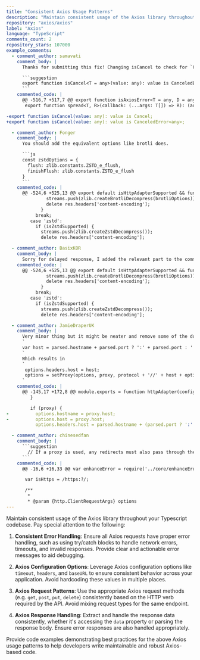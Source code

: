 ```yaml
---
title: "Consistent Axios Usage Patterns"
description: "Maintain consistent usage of the Axios library throughout your Typescript codebase. Pay special attention to consistent error handling, Axios configuration options, Axios request patterns, and Axios response handling."
repository: "axios/axios"
label: "Axios"
language: "TypeScript"
comments_count: 2
repository_stars: 107000
example_comments:
  - comment_author: samavati
    comment_body: |
      Thanks for submitting this fix! Changing isCancel to check for `CanceledError<any>` makes sense. However, I think we can improve the typings further by making `isCancel` generic:

      ```suggestion
      export function isCancel<T = any>(value: any): value is CanceledError<T>;
      ```
    commented_code: |
      @@ -516,7 +517,7 @@ export function isAxiosError<T = any, D = any>(payload: any): payload is AxiosError
       export function spread<T, R>(callback: (...args: T[]) => R): (array: T[]) => R;

-export function isCancel(value: any): value is Cancel;
+export function isCancel(value: any): value is CanceledError<any>;

  - comment_author: Fonger
    comment_body: |
      You should add the equivalent options like brotli does.

      ```js
      const zstdOptions = {
        flush: zlib.constants.ZSTD_e_flush,
        finishFlush: zlib.constants.ZSTD_e_flush
      }
      ```
    commented_code: |
      @@ -524,6 +525,13 @@ export default isHttpAdapterSupported && function httpAdapter(config) {
               streams.push(zlib.createBrotliDecompress(brotliOptions));
               delete res.headers['content-encoding'];
             }
           break;
         case 'zstd':
           if (isZstdSupported) {
             streams.push(zlib.createZstdDecompress());
             delete res.headers['content-encoding'];

  - comment_author: BasixKOR
    comment_body: |
      Sorry for delayed response, I added the relevant part to the commit [e2ba395](https://github.com/axios/axios/pull/6792/commits/e2ba395435f3f7f5260afffc8a3aad2d96159d06).
    commented_code: |
      @@ -524,6 +525,13 @@ export default isHttpAdapterSupported && function httpAdapter(config) {
               streams.push(zlib.createBrotliDecompress(brotliOptions));
               delete res.headers['content-encoding'];
             }
           break;
         case 'zstd':
           if (isZstdSupported) {
             streams.push(zlib.createZstdDecompress());
             delete res.headers['content-encoding'];

  - comment_author: JamieDraperUK
    comment_body: |
      Very minor thing but it might be neater and remove some of the duplication if you stuffed the result the host string building into it's own variable.
      `
      var host = parsed.hostname + parsed.port ? ':' + parsed.port : '';
      `
      Which results in
      `
       options.headers.host = host;
       options = setProxy(options, proxy, protocol + '//' + host + options.path);
      `
    commented_code: |
      @@ -145,17 +172,8 @@ module.exports = function httpAdapter(config) {
         }

         if (proxy) {
-          options.hostname = proxy.host;
-          options.host = proxy.host;
           options.headers.host = parsed.hostname + (parsed.port ? ':' + parsed.port : '');

  - comment_author: chinesedfan
    comment_body: |
      ```suggestion
        // If a proxy is used, any redirects must also pass through the proxy
      ```
    commented_code: |
      @@ -16,6 +16,33 @@ var enhanceError = require('../core/enhanceError');

       var isHttps = /https:?/;

       /**
        *
        * @param {http.ClientRequestArgs} options
---
```


Maintain consistent usage of the Axios library throughout your Typescript codebase. Pay special attention to the following:

1. **Consistent Error Handling**: Ensure all Axios requests have proper error handling, such as using try/catch blocks to handle network errors, timeouts, and invalid responses. Provide clear and actionable error messages to aid debugging.

2. **Axios Configuration Options**: Leverage Axios configuration options like `timeout`, `headers`, and `baseURL` to ensure consistent behavior across your application. Avoid hardcoding these values in multiple places.

3. **Axios Request Patterns**: Use the appropriate Axios request methods (e.g. `get`, `post`, `put`, `delete`) consistently based on the HTTP verb required by the API. Avoid mixing request types for the same endpoint.

4. **Axios Response Handling**: Extract and handle the response data consistently, whether it's accessing the `data` property or parsing the response body. Ensure error responses are also handled appropriately.

Provide code examples demonstrating best practices for the above Axios usage patterns to help developers write maintainable and robust Axios-based code.